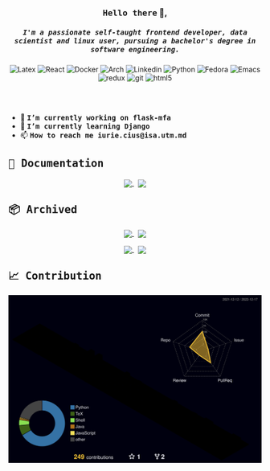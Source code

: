 <h3 align="center"><samp>Hello there</samp> 👋,</h3>

<h5 align="center">
  <samp>I'm a passionate self-taught frontend developer, data scientist and linux user, pursuing a bachelor's degree in software engineering.</samp>
</h5>

<p align="center">
  <img alt="Latex" src="https://img.shields.io/badge/latex-%23008080.svg?style=flat-square&logo=latex&logoColor=white" />
  <img alt="React" src="https://img.shields.io/badge/-React-45b8d8?style=flat-square&logo=react&logoColor=white" />
  <img alt="Docker" src="https://img.shields.io/badge/-Docker-46a2f1?style=flat-square&logo=docker&logoColor=white" />
  <img alt="Arch" src="https://img.shields.io/badge/Arch%20Linux-1793D1?logo=arch-linux&logoColor=fff&style=flat-square" />
  <img alt="Linkedin" src="https://img.shields.io/badge/linkedin-%230077B5.svg?style=flat-square&logo=linkedin&logoColor=white" />
  <img alt="Python" src="https://img.shields.io/badge/python-3670A0?style=flat-square&logo=python&logoColor=ffdd54" />
  <img alt="Fedora" src="https://img.shields.io/badge/Fedora-294172?style=flat-square&logo=fedora&logoColor=white" />
  <img alt="Emacs" src="https://img.shields.io/badge/Emacs-%237F5AB6.svg?&style=flat-square&logo=gnu-emacs&logoColor=white" />
  <img alt="redux" src="https://img.shields.io/badge/-Redux-764ABC?style=flat-square&logo=redux&logoColor=white" />
  <img alt="git" src="https://img.shields.io/badge/-Git-F05032?style=flat-square&logo=git&logoColor=white" />
  <img alt="html5" src="https://img.shields.io/badge/-HTML5-E34F26?style=flat-square&logo=html5&logoColor=white" />
</p>

<br />
<br />

<ul>
   <li>🔭 <b><samp>I’m currently working on flask-mfa</samp></b></li>
   <li>🌱 <b><samp>I’m currently learning <b>Django</b></samp></b></li>
   <li>📫 <b><samp>How to reach me <b>iurie.cius@isa.utm.md</b></samp></b></li>
</ul>

<!-- <h2><samp> Currently Working </samp></h2>  -->


<h2><samp> 📃 Documentation </samp></h2>

<p align="center">
   <a href="https://github.com/IuraCPersonal/git-cheatsheet">
      <img width='49%' align="center"src="https://github-readme-stats.vercel.app/api/pin/?username=IuraCPersonal&repo=git-cheatsheet&border_color=89b4fa&bg_color=11111b&title_color=fab387&text_color=cdd6f4&icon_color=6c7086" />
   </a>
   <span>&nbsp;</span>
   <a href="https://github.com/IuraCPersonal/dotfiles">
   <img width='49%' align="center"src="https://github-readme-stats.vercel.app/api/pin/?username=IuraCPersonal&repo=dotfiles&border_color=89b4fa&bg_color=11111b&title_color=fab387&text_color=cdd6f4&icon_color=6c7086" />
   </a>
</p>

<h2><samp> 📦 Archived </samp></h2>

<p align="center">
   <a href="https://github.com/IuraCPersonal/distributed-datastore">
      <img width='49%' align="center"src="https://github-readme-stats.vercel.app/api/pin/?username=IuraCPersonal&repo=distributed-datastore&border_color=89b4fa&bg_color=11111b&title_color=a6e3a1&text_color=cdd6f4&icon_color=6c7086" />
   </a>
   <span>&nbsp;</span>
   <a href="https://github.com/IuraCPersonal/pr">
   <img width='49%' align="center"src="https://github-readme-stats.vercel.app/api/pin/?username=IuraCPersonal&repo=pr&border_color=89b4fa&bg_color=11111b&title_color=a6e3a1&text_color=cdd6f4&icon_color=6c7086" />
   </a>
</p>

<p align="center">
   <a href="https://github.com/IuraCPersonal/tmps">
      <img width='49%' align="center"src="https://github-readme-stats.vercel.app/api/pin/?username=IuraCPersonal&repo=tmps&border_color=89b4fa&bg_color=11111b&title_color=a6e3a1&text_color=cdd6f4&icon_color=6c7086" />
   </a>
   <span>&nbsp;</span>
   <a href="https://github.com/IuraCPersonal/cs">
   <img width='49%' align="center"src="https://github-readme-stats.vercel.app/api/pin/?username=IuraCPersonal&repo=cs&border_color=89b4fa&bg_color=11111b&title_color=a6e3a1&text_color=cdd6f4&icon_color=6c7086" />
   </a>
</p>

<!-- Thanks to Creestee -->
<h2><samp> 📈 Contribution </samp></h2>

![](./profile-3d-contrib/profile-night-rainbow.svg)
